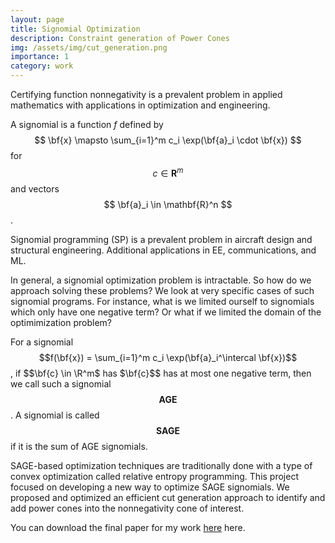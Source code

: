 ```yaml
---
layout: page
title: Signomial Optimization
description: Constraint generation of Power Cones
img: /assets/img/cut_generation.png
importance: 1
category: work
---
```


Certifying function nonnegativity is a prevalent problem in applied mathematics with applications in optimization and engineering. 

A signomial is a function $f$ defined by $$ \bf{x} \mapsto \sum_{i=1}^m c_i \exp(\bf{a}_i \cdot \bf{x}) $$ for $$c \in \mathbf{R}^m$$ and vectors $$ \bf{a}_i \in \mathbf{R}^n $$.

Signomial programming (SP) is a prevalent problem in aircraft design and structural engineering. Additional applications in EE, communications, and ML.

In general, a signomial optimization problem is intractable. So how do we approach solving these problems? We look at very specific cases of such signomial programs.
For instance, what is we limited ourself to signomials which only have one negative term? Or what if we limited the domain of the optimimization problem?

For a signomial $$f(\bf{x}) = \sum_{i=1}^m c_i \exp(\bf{a}_i^\intercal \bf{x})$$, if $$\bf{c} \in \R^m$ has $\bf{c}$$ has at most one negative term, then we call such a signomial $$ \textbf{AGE}$$. 
A signomial is called $$\textbf{SAGE}$$ if it is the sum of AGE signomials.


SAGE-based optimization techniques are traditionally done with a type of convex optimization called relative entropy programming.
This project focused on developing a new way to optimize SAGE signomials. We proposed and optimized an efficient cut generation approach to identify and add power cones into the nonnegativity cone of interest.


You can download the final paper for my work [here](https://anish-senapati.github.io/assets/pdf/SURF_2021.pdf) here. 